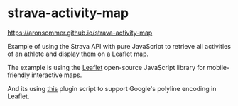 # strava-activity-map

https://aronsommer.github.io/strava-activity-map

Example of using the Strava API with pure JavaScript to retrieve all activities of an athlete and display them on a Leaflet map.

The example is using the [Leaflet] open-source JavaScript library for mobile-friendly interactive maps.

And its using [this] plugin script to support Google's polyline encoding in Leaflet.

[Leaflet]:https://leafletjs.com/
[this]:https://github.com/jieter/Leaflet.encoded/blob/master/Polyline.encoded.js
